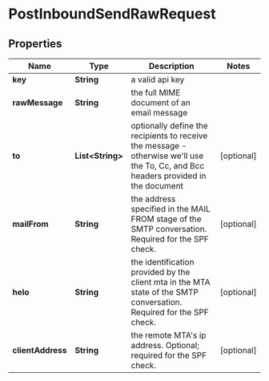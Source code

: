 

# PostInboundSendRawRequest


## Properties

| Name | Type | Description | Notes |
|------------ | ------------- | ------------- | -------------|
|**key** | **String** | a valid api key |  |
|**rawMessage** | **String** | the full MIME document of an email message |  |
|**to** | **List&lt;String&gt;** | optionally define the recipients to receive the message - otherwise we&#39;ll use the To, Cc, and Bcc headers provided in the document |  [optional] |
|**mailFrom** | **String** | the address specified in the MAIL FROM stage of the SMTP conversation. Required for the SPF check. |  [optional] |
|**helo** | **String** | the identification provided by the client mta in the MTA state of the SMTP conversation. Required for the SPF check. |  [optional] |
|**clientAddress** | **String** | the remote MTA&#39;s ip address. Optional; required for the SPF check. |  [optional] |




